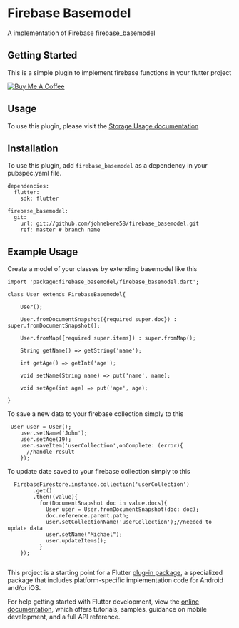 # Firebase Basemodel

A implementation of Firebase firebase_basemodel

## Getting Started
This is a simple plugin to implement firebase functions in your flutter project

[![Buy Me A Coffee](https://bmc-cdn.nyc3.digitaloceanspaces.com/BMC-button-images/custom_images/orange_img.png "Buy Me A Coffee")](https://www.buymeacoffee.com/johnebere58 "Buy Me A Coffee")

## Usage
To use this plugin, please visit the [Storage Usage documentation](https://firebase.google.com/docs/storage/flutter/create-reference)


## Installation
To use this plugin, add `firebase_basemodel` as a dependency in your pubspec.yaml file.

```
dependencies:
  flutter:
    sdk: flutter

firebase_basemodel:
  git:
    url: git://github.com/johnebere58/firebase_basemodel.git
    ref: master # branch name

```

## Example Usage

Create a model of your classes by extending basemodel like this

```
import 'package:firebase_basemodel/firebase_basemodel.dart';

class User extends FirebaseBasemodel{

    User();

    User.fromDocumentSnapshot({required super.doc}) : super.fromDocumentSnapshot();

    User.fromMap({required super.items}) : super.fromMap();

    String getName() => getString('name');

    int getAge() => getInt('age');

    void setName(String name) => put('name', name);

    void setAge(int age) => put('age', age);

}

```

To save a new data to your firebase collection simply to this

```
 User user = User();
    user.setName('John');
    user.setAge(19);
    user.saveItem('userCollection',onComplete: (error){
      //handle result
    });
```

To update date saved to your firebase collection simply to this

```
  FirebaseFirestore.instance.collection('userCollection')
        .get()
        .then((value){
          for(DocumentSnapshot doc in value.docs){
            User user = User.fromDocumentSnapshot(doc: doc);
            doc.reference.parent.path;
            user.setCollectionName('userCollection');//needed to update data
            user.setName("Michael");
            user.updateItems();
          }
    });
    
```





This project is a starting point for a Flutter
[plug-in package](https://flutter.dev/developing-packages/),
a specialized package that includes platform-specific implementation code for
Android and/or iOS.

For help getting started with Flutter development, view the
[online documentation](https://flutter.dev/docs), which offers tutorials,
samples, guidance on mobile development, and a full API reference.

